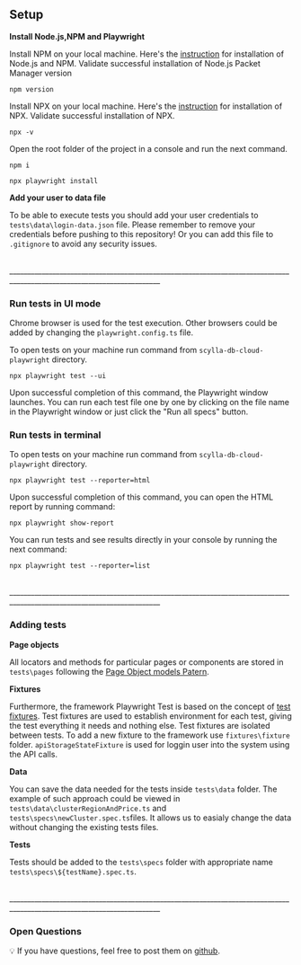 ## Setup

**Install Node.js,NPM and Playwright**

Install NPM on your local machine. Here's the [instruction](https://nodejs.org/en/download) for installation of Node.js and NPM. 
Validate successful installation of Node.js Packet Manager version 
```shell
npm version
```
Install NPX on your local machine. Here's the [instruction](https://www.npmjs.com/package/npx) for installation of NPX. 
Validate successful installation of NPX. 
```shell
npx -v
```

Open the root folder of the project in a console and run the next command.
```shell
npm i
```
```shell
npx playwright install
```

**Add your user to data file**

To be able to execute tests you should add your user credentials to `tests\data\login-data.json` file. Please remember to remove your credentials before pushing to this repository! Or you can add this file to `.gitignore` to avoid any security issues.

<br>________________________________________________________________________________________________________________________<br>

### Run tests in UI mode

Chrome browser is used for the test execution. Other browsers could be added by changing the `playwright.config.ts` file.

To open tests on your machine run command from `scylla-db-cloud-playwright` directory.
```shell
npx playwright test --ui    
```
Upon successful completion of this command, the Playwright window launches. You can run each test file one by one by clicking on the file name in the Playwright window or just click the "Run all specs" button.

### Run tests in terminal

To open tests on your machine run command from `scylla-db-cloud-playwright` directory.
```shell
npx playwright test --reporter=html
```
Upon successful completion of this command, you can open the HTML report by running command:
```shell
npx playwright show-report
```
You can run tests and see results directly in your console by running the next command:
```shell
npx playwright test --reporter=list
```
<br>________________________________________________________________________________________________________________________<br>

### Adding tests

**Page objects**

All locators and methods for particular pages or components are stored in `tests\pages` following the [Page Object models Patern](https://playwright.dev/docs/pom). 

**Fixtures**

Furthermore, the framework Playwright Test is based on the concept of [test fixtures](https://playwright.dev/docs/test-fixtures). Test fixtures are used to establish environment for each test, giving the test everything it needs and nothing else. Test fixtures are isolated between tests. To add a new fixture to the framework use `fixtures\fixture` folder. `apiStorageStateFixture` is used for loggin user into the system using the API calls.

**Data**

You can save the data needed for the tests inside `tests\data` folder. The example of such approach could be viewed in `tests\data\clusterRegionAndPrice.ts` and `tests\specs\newCluster.spec.ts`files. It allows us to easialy change the data without changing the existing tests files.

**Tests**

Tests should be added to the `tests\specs` folder with appropriate name `tests\specs\${testName}.spec.ts`.

<br>________________________________________________________________________________________________________________________<br>

### Open Questions

💡 If you have questions, feel free to post them on [github](https://github.com/imosiichuk/scylla-db-cloud-playwright/issues).
